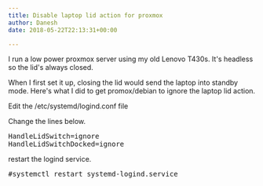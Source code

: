 ```yaml
---
title: Disable laptop lid action for proxmox
author: Danesh
date: 2018-05-22T22:13:31+00:00

---
```

I run a low power proxmox server using my old Lenovo T430s. It's headless so the lid's always closed.

When I first set it up, closing the lid would send the laptop into standby mode. Here's what I did to get promox/debian to ignore the laptop lid action.

Edit the /etc/systemd/logind.conf file

Change the lines below.

<pre class="lang:sh decode:true">HandleLidSwitch=ignore
HandleLidSwitchDocked=ignore</pre>

restart the logind service.

<pre class="lang:sh decode:true">#systemctl restart systemd-logind.service</pre>

&nbsp;
